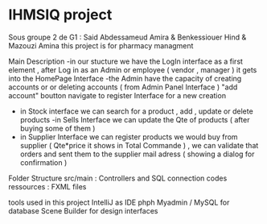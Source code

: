 # IHMSIQ project
  Sous groupe 2 de G1 : Said Abdessameud Amira &
                        Benkessiouer Hind &
                        Mazouzi Amina 
   this project is for pharmacy managment 
   
 Main Description 
 -in our stucture we have the LogIn interface as a first element , after Log in as an Admin or employee ( vendor , manager ) it gets into the HomePage Interface
 -the Admin have the capacity of creating accounts or  or deleting accounts ( from Admin Panel Interface ) "add account" boutton navigate to register Interface for a   new creation 
 - in Stock interface we can search for a product , add , update or delete products
 -in Sells Interface we can update the Qte of products ( after buying some of them ) 
 - in Supplier Interface we can register products we would buy from supplier ( Qte*price it shows in Total Commande ) , we can validate that orders and sent them to the supplier mail adress ( showing a dialog for confirmation )
 
  Folder Structure 
  src/main : Controllers and SQL connection codes 
  ressources : FXML files 
  
  tools used in this project 
 IntelliJ as IDE 
 phph Myadmin / MySQL for database
 Scene Builder for design interfaces
                        
